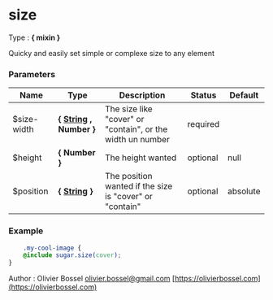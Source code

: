 # size

<!-- @namespace: sugar.scss.mixin.size -->

Type : **{ mixin }**


Quicky and easily set simple or complexe size to any element


### Parameters
Name  |  Type  |  Description  |  Status  |  Default
------------  |  ------------  |  ------------  |  ------------  |  ------------
$size-width  |  **{ [String](http://www.sass-lang.com/documentation/file.SASS_REFERENCE.html#sass-script-strings) , Number }**  |  The size like "cover" or "contain", or the width un number  |  required  |
$height  |  **{ Number }**  |  The height wanted  |  optional  |  null
$position  |  **{ [String](http://www.sass-lang.com/documentation/file.SASS_REFERENCE.html#sass-script-strings) }**  |  The position wanted if the size is "cover" or "contain"  |  optional  |  absolute

### Example
```scss
	.my-cool-image {
	@include sugar.size(cover);
}
```
Author : Olivier Bossel [olivier.bossel@gmail.com](mailto:olivier.bossel@gmail.com) [https://olivierbossel.com](https://olivierbossel.com)